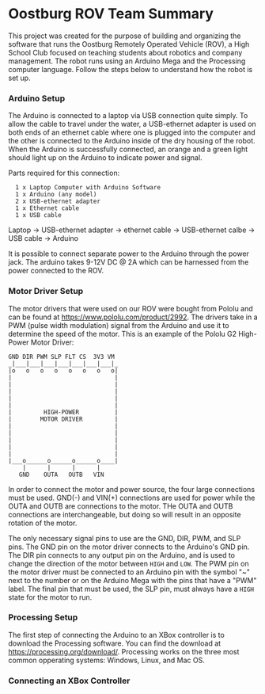 # Oostburg ROV Team Summary
This project was created for the purpose of building and organizing the software that runs the Oostburg Remotely Operated Vehicle (ROV), a High School Club focused on teaching students about robotics and company management. The robot runs using an Arduino Mega and the Processing computer language. Follow the steps below to understand how the robot is set up.

### Arduino Setup
The Arduino is connected to a laptop via USB connection quite simply. To allow the cable to travel under the water, a USB-ethernet adapter is used on both ends of an ethernet cable where one is plugged into the computer and the other is connected to the Arduino inside of the dry housing of the robot. When the Arduino is successfully connected, an orange and a green light should light up on the Arduino to indicate power and signal.

Parts required for this connection:
```
  1 x Laptop Computer with Arduino Software
  1 x Arduino (any model)
  2 x USB-ethernet adapter
  1 x Ethernet cable
  1 x USB cable
```
  
Laptop -> USB-ethernet adapter -> ethernet cable -> USB-ethernet calbe -> USB cable -> Arduino

It is possible to connect separate power to the Arduino through the power jack. The arduino takes 9-12V DC @ 2A which can be harnessed from the power connected to the ROV.

### Motor Driver Setup
The motor drivers that were used on our ROV were bought from Pololu and can be found at https://www.pololu.com/product/2992. The drivers take in a PWM (pulse width modulation) signal from the Arduino and use it to determine the speed of the motor. This is an example of the Pololu G2 High-Power Motor Driver:
```
GND DIR PWM SLP FLT CS  3V3 VM 
_|___|___|___|___|___|___|___|_
|o   o   o   o   o   o   o   o|
|                             |
|                             |
|                             |
|                             |
|                             |
|         HIGH-POWER          |
|        MOTOR DRIVER         |
|                             |
|                             |
|                             |
|                             |
|                             |
|___o______o______o______o____|
    |      |      |      |
   GND    OUTA   OUTB   VIN 
```
In order to connect the motor and power source, the four large connections must be used. GND(-) and VIN(+) connections are used for power while the OUTA and OUTB are connections to the motor. THe OUTA and OUTB connections are interchangeable, but doing so will result in an opposite rotation of the motor.

The only necessary signal pins to use are the GND, DIR, PWM, and SLP pins. The GND pin on the motor driver connects to the Arduino's GND pin. The DIR pin connects to any output pin on the Arduino, and is used to change the direction of the motor between `HIGH` and `LOW`. The PWM pin on the motor driver must be connected to an Arduino pin with the symbol "~" next to the number or on the Arduino Mega with the pins that have a "PWM" label. The final pin that must be used, the SLP pin, must always have a `HIGH` state for the motor to run.

### Processing Setup
The first step of connecting the Arduino to an XBox controller is to download the Processing software. You can find the download at https://processing.org/download/. Processing works on the three most common opperating systems: Windows, Linux, and Mac OS.

### Connecting an XBox Controller

